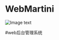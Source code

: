 # WebMartini
![Image text](https://github.com/bytegriffin/WebMartini/blob/master/src/main/resources/static/images/webmartini2.gif)

#web后台管理系统 

